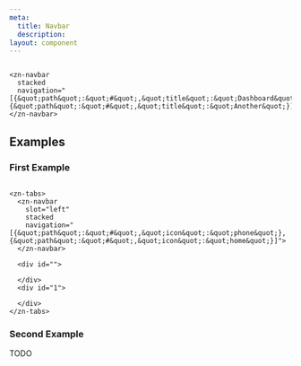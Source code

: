 ```yaml
---
meta:
  title: Navbar
  description:
layout: component
---
```


```html:preview

<zn-navbar
  stacked
  navigation="[{&quot;path&quot;:&quot;#&quot;,&quot;title&quot;:&quot;Dashboard&quot;},{&quot;path&quot;:&quot;#&quot;,&quot;title&quot;:&quot;Another&quot;}]">
</zn-navbar>
```

## Examples

### First Example

```html:preview

<zn-tabs>
  <zn-navbar
    slot="left"
    stacked
    navigation="[{&quot;path&quot;:&quot;#&quot;,&quot;icon&quot;:&quot;phone&quot;},{&quot;path&quot;:&quot;#&quot;,&quot;icon&quot;:&quot;home&quot;}]">
  </zn-navbar>
  
  <div id="">

  </div>
  <div id="1">

  </div>
</zn-tabs>
```

### Second Example

TODO


